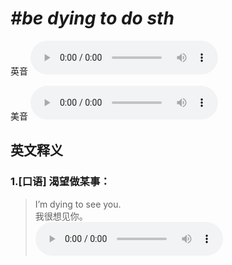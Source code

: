 # ***\#be dying to do sth*** 
英音
<audio src="./media/be dying to do sth1_AAC.aac" controls="controls"></audio>

美音
<audio src="./media/be dying to do sth2_AAC.aac" controls="controls"></audio>



  

英文释义
---
### 1.**[口语] 渴望做某事：**  

 > I’m dying to see you.  
 > 我很想见你。    
<audio src="./media/die-6.aac" controls="controls"></audio>


